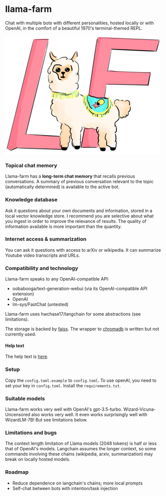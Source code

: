 # llama-farm
Chat with multiple bots with different personalities, hosted locally
or with OpenAI, in the comfort of a beautiful 1970's terminal-themed
REPL.

![A llama with a cuttlefish logo standing in front of the letters LF](logo.png)

### Topical chat memory
Llama-farm has a **long-term chat memory** that recalls previous
conversations. A summary of previous conversation relevant to the
topic (automatically determined) is available to the active bot.

### Knowledge database
Ask it questions about your own documents and information, stored in a
local vector knowledge store. I recommend you are selective about
what you ingest in order to improve the relevance of results. The
quality of information available is more important than the quantity.

### Internet access & summarization
You can ask it questions with access to arXiv or wikipedia.
It can summarize Youtube video transcripts and URLs.

### Compatibility and technology
Llama-farm speaks to any OpenAI-compatible API:

- oobabooga/text-generation-webui (via its OpenAI-compatible API extension)
- OpenAI
- lm-sys/FastChat (untested)

Llama-farm uses hwchase17/langchain for some abstractions (see limitations).

The storage is backed by [faiss](https://github.com/facebookresearch/faiss). The wrapper to [chromadb](https://github.com/chroma-core/chroma) is
written but not currently used.

#### Help text
The help text is [here](llama_farm/help.md).

### Setup
Copy the `config.toml.example` to `config.toml`.
To use openAI, you need to set your key in `config.toml`.
Install the `requirements.txt`.

### Suitable models
Llama-farm works very well with OpenAI's gpt-3.5-turbo.
Wizard-Vicuna-Uncensored also works very well. It even works
surprisingly well with WizardLM-7B!
But see limitations below.

### Limitations and bugs

The context length limitation of Llama models (2048 tokens) is half or
less that of OpenAI's models. Langchain assumes the longer context, so
some commands involving these chains (wikipedia, arxiv, summarization)
may break on locally hosted models.

### Roadmap
- Reduce dependence on langchain's chains; more local prompts
- Self-chat between bots with intention/task injection

